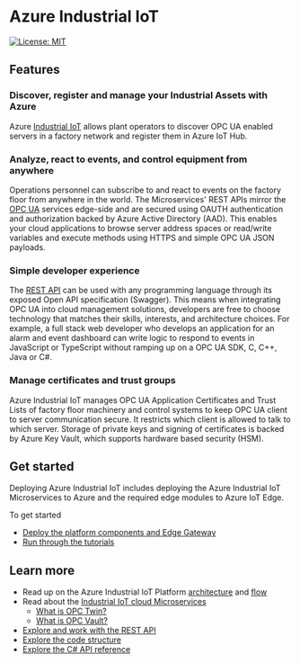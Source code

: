 # Azure Industrial IoT

[![License: MIT](https://img.shields.io/badge/License-MIT-yellow.svg)](https://opensource.org/licenses/MIT)

## Features

### Discover, register and manage your Industrial Assets with Azure

Azure [Industrial IoT](industrial-iot-components.md) allows plant operators to discover OPC UA enabled servers in a factory network and register them in Azure IoT Hub.  

### Analyze, react to events, and control equipment from anywhere

Operations personnel can subscribe to and react to events on the factory floor from anywhere in the world.  The Microservices' REST APIs mirror the [OPC UA](opcua.md) services edge-side and are secured using OAUTH authentication and authorization backed by Azure Active Directory (AAD). This enables your cloud applications to browse server address spaces or read/write variables and execute methods using HTTPS and simple OPC UA JSON payloads.  

### Simple developer experience

The [REST API](api/readme.md) can be used with any programming language through its exposed Open API specification (Swagger). This means when integrating OPC UA into cloud management solutions, developers are free to choose technology that matches their skills, interests, and architecture choices. For example, a full stack web developer who develops an application for an alarm and event dashboard can write logic to respond to events in JavaScript or TypeScript without ramping up on a OPC UA SDK, C, C++, Java or C#.

### Manage certificates and trust groups

Azure Industrial IoT manages OPC UA Application Certificates and Trust Lists of factory floor machinery and control systems to keep OPC UA client to server communication secure. It restricts which client is allowed to talk to which server. Storage of private keys and signing of certificates is backed by Azure Key Vault, which supports hardware based security (HSM).

## Get started

Deploying Azure Industrial IoT includes deploying the Azure Industrial IoT Microservices to Azure and the required edge modules to Azure IoT Edge.

To get started

* [Deploy the platform components and Edge Gateway](deploy/readme.md) 
* [Run through the tutorials](tutorials/readme.md)

## Learn more

* Read up on the Azure Industrial IoT Platform [architecture](architecture.md) and [flow](architecture-flow.md)
* Read about the [Industrial IoT cloud Microservices](services/readme.md)
  * [What is OPC Twin?](services/twin.md)
  * [What is OPC Vault?](services/vault.md)
* [Explore and work with the REST API](api/readme.md)
* [Explore the code structure](code-structure.md)
* [Explore the C# API reference](../api/csharp-api/index.md)

